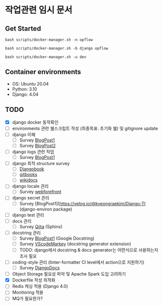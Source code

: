 # 작업관련 임시 문서


## Get Started

`bash scripts/docker-manager.sh -n opflow`

`bash scripts/docker-manager.sh -b django opflow`

`bash scripts/docker-manager.sh -u dev`


## Container environments

- OS: Ubuntu 20.04
- Python: 3.10
- Django: 4.04

## TODO

- [x] django docker 동작확인
- [ ] environments 관련 쉘스크립트 작성 (최종목표: 초기화 쉘) 및 gitignore update
- [ ] django 이해
    - [ ] Survey [BlogPost1](https://rakjido.github.io/2020/11/17/Django-Overview)
    - [ ] Survey [BlogPost2](https://velog.io/@kyeongraekim/Django-TIL)
- [ ] django logs 관련 작업
    - [ ] Survey [BlogPost1](https://king-minwook.tistory.com/81)
- [ ] django 최적 structure survey
    - [ ] [Djangobook](https://djangobook.com/django-tutorials/mastering-django-structure/)
    - [ ] [gitbooks](https://ohing.gitbooks.io/study/content/django/deploying_a_full_django_stack_with_docker-compose.html)
    - [ ] [wikidocs](https://wikidocs.net/72377)
- [ ] django locale 관리
    - [ ] Survey [webforefront](https://www.webforefront.com/django/i18ndefault.html)
- [ ] django secret 관리
    - [ ] Survey [BlogPost1](https://velog.io/@kyeongraekim/Django-TI (django-environ package)
- [ ] django test 관리
- [ ] docs 관리
    - [ ] Survey [Qiita](https://qiita.com/futakuchi0117/items/4d3997c1ca1323259844) (Sphinx)
- [ ] docstring 관리
    - [ ] Survey [BlogPost1](https://engineer-mole.tistory.com/136) (Google Docstring)
    - [ ] Survey [VScodeMarkey](https://marketplace.visualstudio.com/items?itemName=njpwerner.autodocstring) (docstring generator extension)
    - [ ] TODO: django에서 docstring & docs generator는 어떤식으로 사용하는지 조사 필요
- [ ] coding-style 관리 (linter-formatter CI level에서 action으로 지원하기)
    - [ ] Survey [DjangoDocs](https://docs.djangoproject.com/en/dev/internals/contributing/writing-code/coding-style/)
- [ ] Object Storage 필요성 파악 및 Apache Spark 도입 고려하기
- [x] Dockerfile 작성 최적화
- [ ] Redis 캐싱 적용 (Django 4.0)
- [ ] Monitoring 적용
- [ ] MQ가 필요한가?